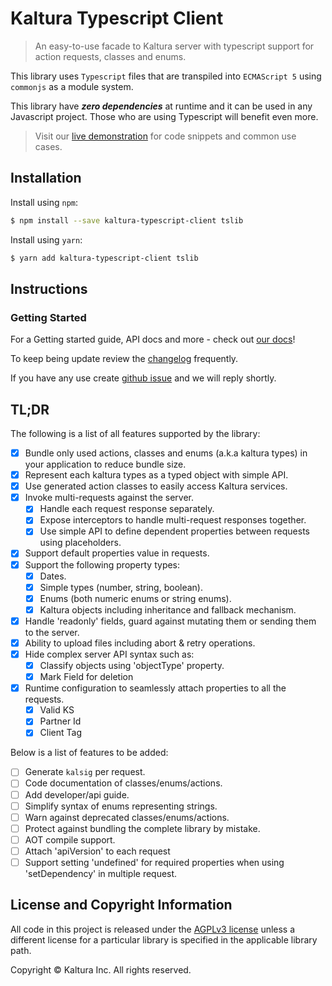 # Kaltura Typescript Client
 
 
> An easy-to-use facade to Kaltura server with typescript support for action requests, classes and enums.
 
This library uses `Typescript` files that are transpiled  into `ECMAScript 5` using `commonjs` as a module system. 

This library have **_zero dependencies_** at runtime and it can be used in any Javascript project. Those who are using Typescript will benefit even more.
 
 >Visit our [live demonstration](https://goo.gl/c02JX2) for code snippets and common use cases.
 
## Installation

Install using `npm`:
```bash
$ npm install --save kaltura-typescript-client tslib
```
 
 
Install using `yarn`:
```bash
$ yarn add kaltura-typescript-client tslib
```


 
## Instructions
 
### Getting Started
For a Getting started guide, API docs and more - check out [our docs](docs/getting-started.md)!
  
To keep being update review the [changelog](CHANGELOG.md) frequently.
 
 If you have any use create [github issue](https://github.com/kaltura/KalturaGeneratedAPIClientsTypescript/issues) and we will reply shortly.
 

 
## TL;DR
The following is a list of all features supported by the library:
 
- [x] Bundle only used actions, classes and enums (a.k.a kaltura types) in your application to reduce bundle size.
- [x] Represent each kaltura types as a typed object with simple API.
- [x] Use generated action classes to easily access Kaltura services.
- [x] Invoke multi-requests against the server.
  - [x] Handle each request response separately.
  - [x] Expose interceptors to handle multi-request responses together.
  - [x] Use simple API to define dependent properties between requests using placeholders.
- [x] Support default properties value in requests.
- [x] Support the following property types:
   - [x] Dates.
   - [x] Simple types (number, string, boolean).  
   - [x] Enums (both numeric enums or string enums).
   - [x] Kaltura objects including inheritance and fallback mechanism.
- [x] Handle 'readonly' fields, guard against mutating them or sending them to the server.
- [x] Ability to upload files including abort & retry operations.
- [x] Hide complex server API syntax such as:
   - [x] Classify objects using 'objectType' property.
   - [x] Mark Field for deletion
- [x] Runtime configuration to seamlessly attach properties to all the requests.
   - [x] Valid KS
   - [x] Partner Id
   - [x] Client Tag
 
 Below is a list of features to be added:
- [ ] Generate `kalsig` per request.
- [ ] Code documentation of classes/enums/actions.
- [ ] Add developer/api guide. 
- [ ] Simplify syntax of enums representing strings.
- [ ] Warn against deprecated classes/enums/actions.
- [ ] Protect against bundling the complete library by mistake.
- [ ] AOT compile support.
- [ ] Attach 'apiVersion' to each request 
- [ ] Support setting 'undefined' for required properties when using 'setDependency' in multiple request.
 
## License and Copyright Information
All code in this project is released under the [AGPLv3 license](http://www.gnu.org/licenses/agpl-3.0.html) unless a different license for a particular library is specified in the applicable library path.
 
Copyright © Kaltura Inc. All rights reserved.
 